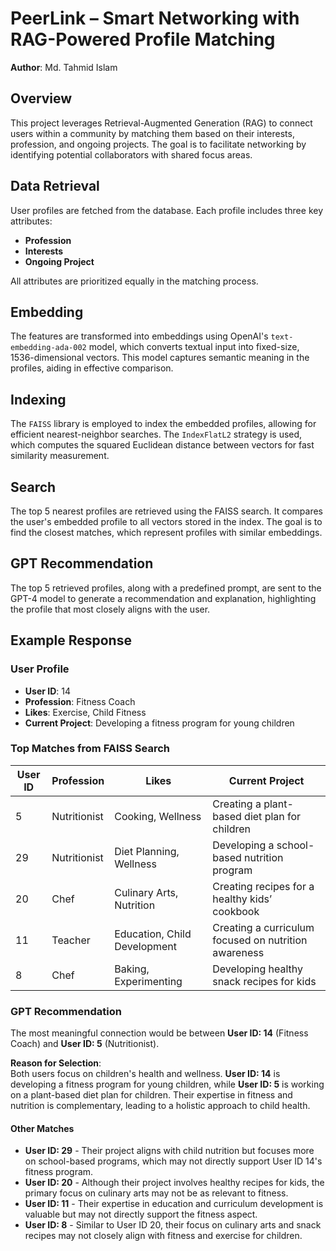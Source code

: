 # PeerLink – Smart Networking with RAG-Powered Profile Matching

**Author**: Md. Tahmid Islam

## Overview
This project leverages Retrieval-Augmented Generation (RAG) to connect users within a community by matching them based on their interests, profession, and ongoing projects. The goal is to facilitate networking by identifying potential collaborators with shared focus areas.

## Data Retrieval
User profiles are fetched from the database. Each profile includes three key attributes:
- **Profession**
- **Interests**
- **Ongoing Project**

All attributes are prioritized equally in the matching process.

## Embedding
The features are transformed into embeddings using OpenAI's `text-embedding-ada-002` model, which converts textual input into fixed-size, 1536-dimensional vectors. This model captures semantic meaning in the profiles, aiding in effective comparison.

## Indexing
The `FAISS` library is employed to index the embedded profiles, allowing for efficient nearest-neighbor searches. The `IndexFlatL2` strategy is used, which computes the squared Euclidean distance between vectors for fast similarity measurement.

## Search
The top 5 nearest profiles are retrieved using the FAISS search. It compares the user's embedded profile to all vectors stored in the index. The goal is to find the closest matches, which represent profiles with similar embeddings.

## GPT Recommendation
The top 5 retrieved profiles, along with a predefined prompt, are sent to the GPT-4 model to generate a recommendation and explanation, highlighting the profile that most closely aligns with the user.

## Example Response

### User Profile
- **User ID**: 14
- **Profession**: Fitness Coach
- **Likes**: Exercise, Child Fitness
- **Current Project**: Developing a fitness program for young children

### Top Matches from FAISS Search
| User ID | Profession     | Likes                       | Current Project                                       |
|---------|----------------|-----------------------------|-------------------------------------------------------|
| 5       | Nutritionist   | Cooking, Wellness           | Creating a plant-based diet plan for children         |
| 29      | Nutritionist   | Diet Planning, Wellness     | Developing a school-based nutrition program           |
| 20      | Chef           | Culinary Arts, Nutrition    | Creating recipes for a healthy kids’ cookbook         |
| 11      | Teacher        | Education, Child Development| Creating a curriculum focused on nutrition awareness  |
| 8       | Chef           | Baking, Experimenting       | Developing healthy snack recipes for kids             |

### GPT Recommendation
The most meaningful connection would be between **User ID: 14** (Fitness Coach) and **User ID: 5** (Nutritionist).

**Reason for Selection**:  
Both users focus on children's health and wellness. **User ID: 14** is developing a fitness program for young children, while **User ID: 5** is working on a plant-based diet plan for children. Their expertise in fitness and nutrition is complementary, leading to a holistic approach to child health.

#### Other Matches
- **User ID: 29** - Their project aligns with child nutrition but focuses more on school-based programs, which may not directly support User ID 14's fitness program.
- **User ID: 20** - Although their project involves healthy recipes for kids, the primary focus on culinary arts may not be as relevant to fitness.
- **User ID: 11** - Their expertise in education and curriculum development is valuable but may not directly support the fitness aspect.
- **User ID: 8** - Similar to User ID 20, their focus on culinary arts and snack recipes may not closely align with fitness and exercise for children.

